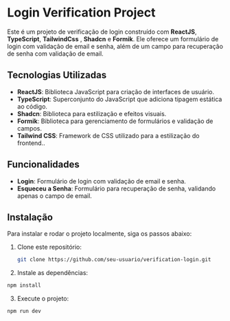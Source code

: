 # Login Verification Project

Este é um projeto de verificação de login construído com **ReactJS**, **TypeScript**, **TailwindCss** , **Shadcn** e **Formik**. Ele oferece um formulário de login com validação de email e senha, além de um campo para recuperação de senha com validação de email.

## Tecnologias Utilizadas

- **ReactJS**: Biblioteca JavaScript para criação de interfaces de usuário.
- **TypeScript**: Superconjunto do JavaScript que adiciona tipagem estática ao código.
- **Shadcn**: Biblioteca para estilização e efeitos visuais.
- **Formik**: Biblioteca para gerenciamento de formulários e validação de campos.
- **Tailwind CSS**: Framework de CSS utilizado para a estilização do frontend..

## Funcionalidades

- **Login**: Formulário de login com validação de email e senha.
- **Esqueceu a Senha**: Formulário para recuperação de senha, validando apenas o campo de email.

## Instalação

Para instalar e rodar o projeto localmente, siga os passos abaixo:

1. Clone este repositório:

   ```bash
   git clone https://github.com/seu-usuario/verification-login.git

2. Instale as dependências:
```bash
npm install
```
3. Execute o projeto:
```bash
npm run dev
